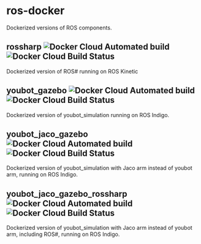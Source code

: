 # ros-docker
Dockerized versions of ROS components.

## rossharp ![Docker Cloud Automated build](https://img.shields.io/docker/cloud/automated/fredrikbaberg/rossharp) ![Docker Cloud Build Status](https://img.shields.io/docker/cloud/build/fredrikbaberg/rossharp)
Dockerized version of ROS# running on ROS Kinetic

## youbot_gazebo ![Docker Cloud Automated build](https://img.shields.io/docker/cloud/automated/fredrikbaberg/youbot-gazebo) ![Docker Cloud Build Status](https://img.shields.io/docker/cloud/build/fredrikbaberg/youbot-gazebo)
Dockerized version of youbot_simulation running on ROS Indigo.

## youbot_jaco_gazebo ![Docker Cloud Automated build](https://img.shields.io/docker/cloud/automated/fredrikbaberg/youbot-jaco-gazebo) ![Docker Cloud Build Status](https://img.shields.io/docker/cloud/build/fredrikbaberg/youbot-jaco-gazebo)
Dockerized version of youbot_simulation with Jaco arm instead of youbot arm, running on ROS Indigo.

## youbot_jaco_gazebo_rossharp ![Docker Cloud Automated build](https://img.shields.io/docker/cloud/automated/fredrikbaberg/youbot-jaco-gazebo-rossharp) ![Docker Cloud Build Status](https://img.shields.io/docker/cloud/build/fredrikbaberg/youbot-jaco-gazebo-rossharp)
Dockerized version of youbot_simulation with Jaco arm instead of youbot arm, including ROS#, running on ROS Indigo.
